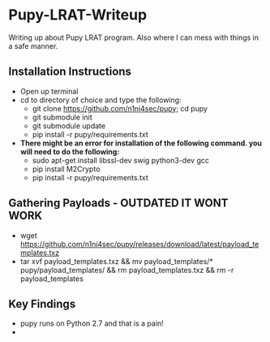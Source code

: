 # Pupy-LRAT-Writeup
Writing up about Pupy LRAT program. Also where I can mess with things in a safe manner. 

## Installation Instructions ##
* Open up terminal 
* cd to directory of choice and type the following:
  - git clone https://github.com/n1nj4sec/pupy; cd pupy
  - git submodule init
  - git submodule update
  - pip install -r pupy/requirements.txt
* **There might be an error for installation of the following command. you will need to do the following:**
  - sudo apt-get install libssl-dev swig python3-dev gcc  
  - pip install M2Crypto
  - pip install -r pupy/requirements.txt

## Gathering Payloads - OUTDATED IT WONT WORK ##
* wget https://github.com/n1nj4sec/pupy/releases/download/latest/payload_templates.txz
* tar xvf payload_templates.txz && mv payload_templates/* pupy/payload_templates/ && rm payload_templates.txz && rm -r payload_templates

## Key Findings ##
* pupy runs on Python 2.7 and that is a pain!
* 
